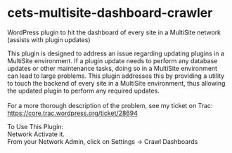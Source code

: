 cets-multisite-dashboard-crawler
================================

WordPress plugin to hit the dashboard of every site in a MultiSite network (assists with plugin updates)


This plugin is designed to address an issue regarding updating plugins in a MultiSite environment.  If a plugin update needs to perform any database updates or other maintenance tasks, doing so in a MultiSite environment can lead to large problems.  This plugin addresses this by providing a utility to touch the backend of every site in a MultiSite environment, thus allowing the updated plugin to perform any required updates.  
<br/>For a more thorough description of the problem, see my ticket on Trac:  https://core.trac.wordpress.org/ticket/28694


To Use This Plugin:<br/>
Network Activate it.<br/>
From your Network Admin, click on Settings -> Crawl Dashboards
